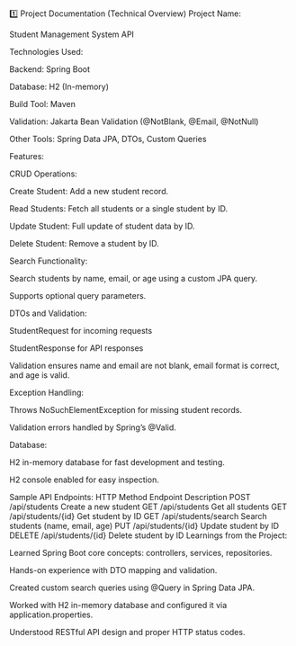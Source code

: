 1️⃣ Project Documentation (Technical Overview)
Project Name:

Student Management System API

Technologies Used:

Backend: Spring Boot

Database: H2 (In-memory)

Build Tool: Maven

Validation: Jakarta Bean Validation (@NotBlank, @Email, @NotNull)

Other Tools: Spring Data JPA, DTOs, Custom Queries

Features:

CRUD Operations:

Create Student: Add a new student record.

Read Students: Fetch all students or a single student by ID.

Update Student: Full update of student data by ID.

Delete Student: Remove a student by ID.

Search Functionality:

Search students by name, email, or age using a custom JPA query.

Supports optional query parameters.

DTOs and Validation:

StudentRequest for incoming requests

StudentResponse for API responses

Validation ensures name and email are not blank, email format is correct, and age is valid.

Exception Handling:

Throws NoSuchElementException for missing student records.

Validation errors handled by Spring’s @Valid.

Database:

H2 in-memory database for fast development and testing.

H2 console enabled for easy inspection.

Sample API Endpoints:
HTTP Method Endpoint Description
POST /api/students Create a new student
GET /api/students Get all students
GET /api/students/{id} Get student by ID
GET /api/students/search Search students (name, email, age)
PUT /api/students/{id} Update student by ID
DELETE /api/students/{id} Delete student by ID
Learnings from the Project:

Learned Spring Boot core concepts: controllers, services, repositories.

Hands-on experience with DTO mapping and validation.

Created custom search queries using @Query in Spring Data JPA.

Worked with H2 in-memory database and configured it via application.properties.

Understood RESTful API design and proper HTTP status codes.
